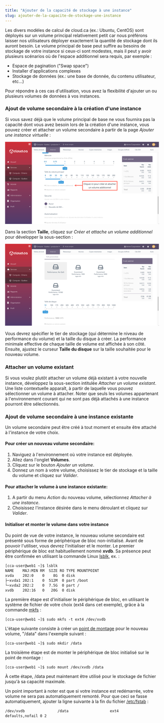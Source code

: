 ```yaml
---
title: "Ajouter de la capacité de stockage à une instance"
slug: ajouter-de-la-capacite-de-stockage-une-instance
---
```



Les divers modèles de calcul de cloud.ca (ex.: Ubuntu, CentOS) sont déployés sur un volume principal relativement petit car nous préférons laisser nos utilisateurs déployer exactement la quantité de stockage dont ils auront besoin. Le volume principal de base peut suffire au besoins de stockage de votre instance si ceux-ci sont modestes, mais il peut y avoir plusieurs scénarios où de l'espace additionnel sera requis, par exemple :

- Espace de pagination ("Swap space")
- Installer d'applications complexes
- Stockage de données (ex.: une base de donnée, du contenu utilisateur, etc...)

Pour répondre à ces cas d'utilisation, vous avez la flexibilité d'ajouter un ou plusieurs volumes de données à vos instances.

### Ajout de volume secondaire à la création d'une instance
Si vous savez déjà que le volume principal de base ne vous fournira pas la capacité dont vous avez besoin lors de la création d'une instance, vous pouvez créer et attacher un volume secondaire à partir de la page *Ajouter une instance virtuelle* :

![Volume secondaire](/assets/cca-secondary-volume-1-fr.png)

Dans la section **Taille**, cliquez sur *Créer et attache un volume additionnel* pour développer la sous-section :

![Volume personnalisé](/assets/cca-secondary-volume-2-fr.png)

Vous devrez spécifier le tier de stockage (qui détermine le niveau de performance du volume) et la taille du disque à créer. La performance minimale effective de chaque taille de volume est affichée à son côté.  Ensuite, ajustez le curseur **Taille du disque** sur la taille souhaitée pour le nouveau volume.

### Attacher un volume existant

Si vous voulez plutôt attacher un volume déjà existant à votre nouvelle instance, développez la sous-section intitulée *Attacher un volume existant*. Une liste contextuelle apparaît, à partir de laquelle vous pouvez sélectionner un volume à attacher. Noter que seuls les volumes appartenant à l'environnement courant qui ne sont pas déjà attachés à une instance pourront être sélectionnés.

### Ajout de volume secondaire à une instance existante

Un volume secondaire peut être créé à tout moment et ensuite être attaché à l'instance de votre choix.

#### Pour créer un nouveau volume secondaire:

1. Naviguez à l'environnement où votre instance est déployée.
1. Allez dans l'onglet **Volumes**.
1. Cliquez sur le bouton *Ajouter un volume*.
1. Donnez un nom à votre volume, choisissez le tier de stockage et la taille du volume et cliquez sur *Valider*.

#### Pour attacher le volume à une instance existante:

1. A partir du menu *Action* du nouveau volume, sélectionnez *Attacher à une instance*.
1. Choisissez l'instance désirée dans le menu déroulant et cliquez sur *Valider*.

#### Initialiser et monter le volume dans votre instance
Du point de vue de votre instance, le nouveau volume secondaire est présenté sous forme de périphérique de bloc non-initialisé. Avant de pouvoir l'utiliser, vous devrez l'initialiser et le monter. Le premier périphérique de bloc est habituellement nommé **xvdb**. Sa présence peut être confirmée en utilisant la commande Linux [lsblk](http://manpages.courier-mta.org/htmlman8/lsblk.8.html), ex. :

```
[cca-user@web1 ~]$ lsblk
NAME    MAJ:MIN RM  SIZE RO TYPE MOUNTPOINT
xvda    202:0    0    8G  0 disk
├─xvda1 202:1    0  512M  0 part /boot
└─xvda2 202:2    0  7.5G  0 part /
xvdb    202:16   0   20G  0 disk
```

La première étape est d'initialiser le périphérique de bloc, en utilisant le système de fichier de votre choix (ext4 dans cet exemple), grâce à la commande [mkfs](http://www.unixtutorial.org/2014/07/how-to-use-mkfs/) :

```
[cca-user@web1 ~]$ sudo mkfs -t ext4 /dev/xvdb
```

L'étape suivante consiste à créer un [point de montage](https://fr.wikipedia.org/wiki/Point_de_montage) pour le nouveau volume, "/data" dans l'exemple suivant :

```
[cca-user@web1 ~]$ sudo mkdir /data
```

La troisième étape est de monter le périphérique de bloc initialisé sur le point de montage :

```
[cca-user@web1 ~]$ sudo mount /dev/xvdb /data
```

À cette étape, /data peut maintenant être utilisé pour le stockage de fichier jusqu'à sa capacité maximale.

Un point important à noter est que si votre instance est redémarrée, votre volume ne sera pas automatiquement remonté. Pour que ceci se fasse automatiquement, ajouter la ligne suivante à la fin du fichier [/etc/fstab](http://www.linfo.org/etc_fstab.html) :

```
/dev/xvdb               /data                   ext4    defaults,nofail 0 2
```
